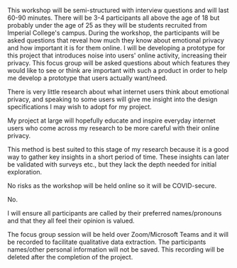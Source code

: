 This workshop will be semi-structured with interview questions and will last 60-90 minutes. There will be 3-4 participants all above the age of 18 but probably under the age of 25 as they will be students recruited from Imperial College's campus. During the workshop, the participants will be asked questions that reveal how much they know about emotional privacy and how important it is for them online. I will be developing a prototype for this project that introduces noise into users' online activity, increasing their privacy. This focus group will be asked questions about which features they would like to see or think are important with such a product in order to help me develop a prototype that users actually want/need.

There is very little research about what internet users think about emotional privacy, and speaking to some users will give me insight into the design specifications I may wish to adopt for my project.

My project at large will hopefully educate and inspire everyday internet users who come across my research to be more careful with their online privacy. 

This method is best suited to this stage of my research because it is a good way to gather key insights in a short period of time. These insights can later be validated with surveys etc., but they lack the depth needed for initial exploration.

No risks as the workshop will be held online so it will be COVID-secure.

No.

I will ensure all participants are called by their preferred names/pronouns and that they all feel their opinion is valued.

The focus group session will be held over Zoom/Microsoft Teams and it will be recorded to facilitate qualitative data extraction. The participants names/other personal information will not be saved. This recording will be deleted after the completion of the project.

